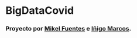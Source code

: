 # BigDataCovid

### Proyecto por [Mikel Fuentes](mikelfuentes@opendeusto.es) e [Iñigo Marcos](imarcosenciso@opendeusto.es).


